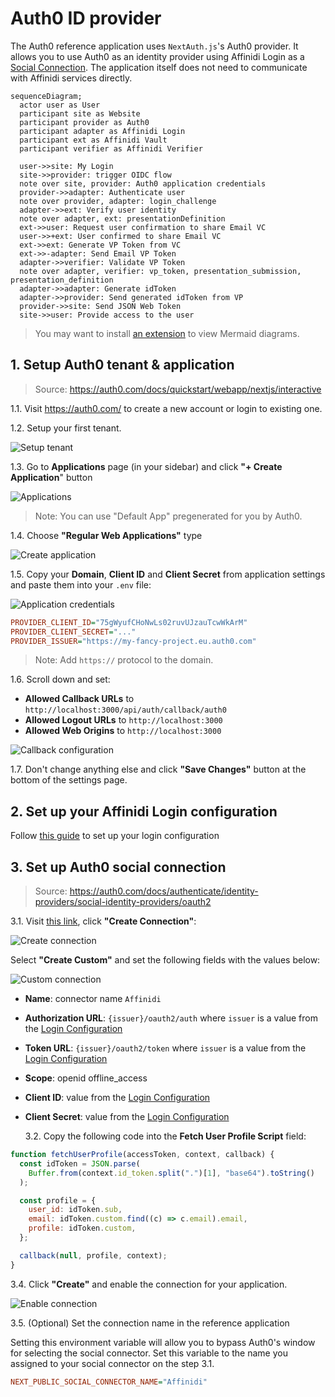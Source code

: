 # Auth0 ID provider

The Auth0 reference application uses `NextAuth.js`'s Auth0 provider. It allows you to use Auth0 as an identity provider using Affinidi Login as a [Social Connection](https://marketplace.auth0.com/features/social-connections). The application itself does not need to communicate with Affinidi services directly.

```mermaid
sequenceDiagram;
  actor user as User
  participant site as Website
  participant provider as Auth0
  participant adapter as Affinidi Login
  participant ext as Affinidi Vault
  participant verifier as Affinidi Verifier

  user->>site: My Login
  site->>provider: trigger OIDC flow
  note over site, provider: Auth0 application credentials
  provider->>adapter: Authenticate user
  note over provider, adapter: login_challenge
  adapter->>ext: Verify user identity
  note over adapter, ext: presentationDefinition
  ext->>user: Request user confirmation to share Email VC
  user->>+ext: User confirmed to share Email VC
  ext->>ext: Generate VP Token from VC
  ext->>-adapter: Send Email VP Token
  adapter->>verifier: Validate VP Token
  note over adapter, verifier: vp_token, presentation_submission, presentation_definition
  adapter->>adapter: Generate idToken
  adapter->>provider: Send generated idToken from VP
  provider->>site: Send JSON Web Token
  site->>user: Provide access to the user
```

> You may want to install [an extension](https://marketplace.visualstudio.com/items?itemName=bierner.markdown-mermaid) to view Mermaid diagrams.

## 1. Setup Auth0 tenant & application

> Source: https://auth0.com/docs/quickstart/webapp/nextjs/interactive

1.1. Visit https://auth0.com/ to create a new account or login to existing one.

1.2. Setup your first tenant.

![Setup tenant](./images/auth0_setup_tenant.png)

1.3. Go to **Applications** page (in your sidebar) and click **"+ Create Application**" button

![Applications](./images/auth0_applications.png)

> Note: You can use "Default App" pregenerated for you by Auth0.

1.4. Choose **"Regular Web Applications"** type

![Create application](./images/auth0_create_application.png)

1.5. Copy your **Domain**, **Client ID** and **Client Secret** from application settings and paste them into your `.env` file:

![Application credentials](./images/auth0_application_credentials.png)

```ini
PROVIDER_CLIENT_ID="75gWyufCHoNwLs02ruvUJzauTcwWkArM"
PROVIDER_CLIENT_SECRET="..."
PROVIDER_ISSUER="https://my-fancy-project.eu.auth0.com"
```

> Note: Add `https://` protocol to the domain.

1.6. Scroll down and set:

- **Allowed Callback URLs** to `http://localhost:3000/api/auth/callback/auth0`
- **Allowed Logout URLs** to `http://localhost:3000`
- **Allowed Web Origins** to `http://localhost:3000`

![Callback configuration](./images/auth0_callback_configuration.png)

1.7. Don't change anything else and click **"Save Changes"** button at the bottom of the settings page.

## 2. Set up your Affinidi Login configuration

Follow [this guide](./setup-login-config.md) to set up your login configuration

## 3. Set up Auth0 social connection

> Source: https://auth0.com/docs/authenticate/identity-providers/social-identity-providers/oauth2

3.1. Visit [this link](https://manage.auth0.com/#/connections/social), click **"Create Connection"**:

![Create connection](./images/auth0_create_connection.png)

Select **"Create Custom"** and set the following fields with the values below:

![Custom connection](./images/auth0_custom_connection.png)

- **Name**: connector name `Affinidi`
- **Authorization URL**: `{issuer}/oauth2/auth` where `issuer` is a value from the [Login Configuration](./setup-login-config.md)
- **Token URL**: `{issuer}/oauth2/token` where `issuer` is a value from the [Login Configuration](./setup-login-config.md)
- **Scope**: openid offline_access
- **Client ID**: value from the [Login Configuration](./setup-login-config.md)
- **Client Secret**: value from the [Login Configuration](./setup-login-config.md)

  3.2. Copy the following code into the **Fetch User Profile Script** field:

```js
function fetchUserProfile(accessToken, context, callback) {
  const idToken = JSON.parse(
    Buffer.from(context.id_token.split(".")[1], "base64").toString()
  );

  const profile = {
    user_id: idToken.sub,
    email: idToken.custom.find((c) => c.email).email,
    profile: idToken.custom,
  };

  callback(null, profile, context);
}
```

3.4. Click **"Create"** and enable the connection for your application.

![Enable connection](./images/auth0_enable_connection.png)

3.5. (Optional) Set the connection name in the reference application

Setting this environment variable will allow you to bypass Auth0's window for selecting the social connector. Set this variable to the name you assigned to your social connector on the step 3.1.

```ini
NEXT_PUBLIC_SOCIAL_CONNECTOR_NAME="Affinidi"
```
